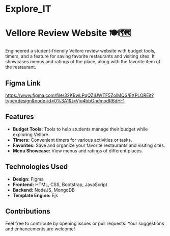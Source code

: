 # Explore_IT
# Vellore Review Website 🍽️🗺️

Engineered a student-friendly Vellore review website with budget tools, timers, and a feature for saving favorite restaurants and visiting sites. It showcases menus and ratings of the place, along with the favorite item of the restaurant.

## Figma Link
https://www.figma.com/file/32KBwLPqQZIUWTF5ZolMQS/EXPLOREit?type=design&node-id=0%3A1&t=Vjq4bbOndmodR6dH-1

## Features
- **Budget Tools:** Tools to help students manage their budget while exploring Vellore.
- **Timers:** Convenient timers for various activities or tasks.
- **Favorites:** Save and organize your favorite restaurants and visiting sites.
- **Menu Showcase:** View menus and ratings of different places.

## Technologies Used
- **Design:** Figma
- **Frontend:** HTML, CSS, Bootstrap, JavaScript
- **Backend:** NodeJS, MongoDB
- **Template Engine:** Ejs


## Contributions
Feel free to contribute by opening issues or pull requests. Your suggestions and enhancements are welcome!



